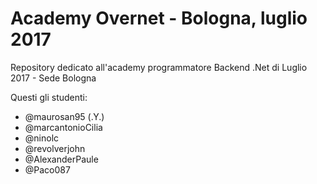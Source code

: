 # Academy Overnet - Bologna, luglio 2017
Repository dedicato all'academy programmatore Backend .Net di Luglio 2017 - Sede Bologna

Questi gli studenti:

- @maurosan95 (.Y.)
- @marcantonioCilia
- @ninolc
- @revolverjohn
- @AlexanderPaule
- @Paco087
